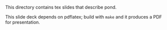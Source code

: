 This directory contains tex slides that describe pond.

This slide deck depends on pdflatex; build with `make` and it produces a PDF
for presentation.
